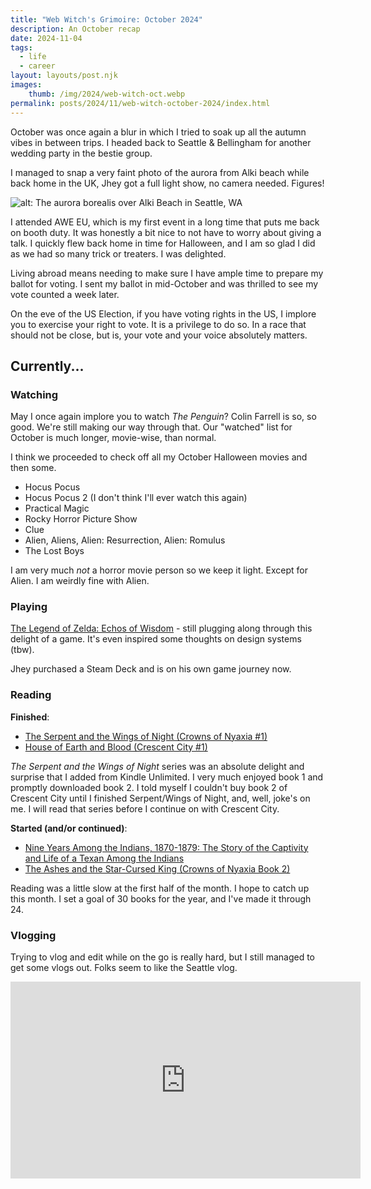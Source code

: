 ```yaml
---
title: "Web Witch's Grimoire: October 2024"
description: An October recap
date: 2024-11-04
tags:
  - life
  - career
layout: layouts/post.njk
images:
    thumb: /img/2024/web-witch-oct.webp
permalink: posts/2024/11/web-witch-october-2024/index.html
---
```


October was once again a blur in which I tried to soak up all the autumn vibes in between trips. I headed back to Seattle & Bellingham for another wedding party in the bestie group. 

I managed to snap a very faint photo of the aurora from Alki beach while back home in the UK, Jhey got a full light show, no camera needed. Figures! 

![alt: The aurora borealis over Alki Beach in Seattle, WA](/../img/2024/aurora-oct-01.webp)

I attended AWE EU, which is my first event in a long time that puts me back on booth duty. It was honestly a bit nice to not have to worry about giving a talk. I quickly flew back home in time for Halloween, and I am so glad I did as we had so many trick or treaters. I was delighted. 

Living abroad means needing to make sure I have ample time to prepare my ballot for voting. I sent my ballot in mid-October and was thrilled to see my vote counted a week later.

On the eve of the US Election, if you have voting rights in the US, I implore you to exercise your right to vote. It is a privilege to do so. In a race that should not be close, but is, your vote and your voice absolutely matters.  



## Currently... 
### Watching
May I once again implore you to watch _The Penguin_? Colin Farrell is so, so good. We're still making our way through that. Our "watched" list for October is much longer, movie-wise, than normal.

I think we proceeded to check off all my October Halloween movies and then some. 
- Hocus Pocus 
- Hocus Pocus 2 (I don't think I'll ever watch this again)
- Practical Magic 
- Rocky Horror Picture Show
- Clue 
- Alien, Aliens, Alien: Resurrection, Alien: Romulus 
- The Lost Boys 

I am very much _not_ a horror movie person so we keep it light. Except for Alien. I am weirdly fine with Alien. 

### Playing
[The Legend of Zelda: Echos of Wisdom](https://amzn.to/4eFtIo9) - still plugging along through this delight of a game. It's even inspired some thoughts on design systems (tbw).

Jhey purchased a Steam Deck and is on his own game journey now. 

### Reading 
**Finished**: 
- [The Serpent and the Wings of Night (Crowns of Nyaxia #1)](https://amzn.to/40t7hOX)
- [House of Earth and Blood (Crescent City #1)](https://amzn.to/4045642)

_The Serpent and the Wings of Night_ series was an absolute delight and surprise that I added from Kindle Unlimited. I very much enjoyed book 1 and promptly downloaded book 2. I told myself I couldn't buy book 2 of Crescent City until I finished Serpent/Wings of Night, and, well, joke's on me. I will read that series before I continue on with Crescent City.

**Started (and/or continued)**:
- [Nine Years Among the Indians, 1870-1879: The Story of the Captivity and Life of a Texan Among the Indians](https://amzn.to/4f4h9lW) 
- [The Ashes and the Star-Cursed King (Crowns of Nyaxia Book 2)](https://amzn.to/3NQYej0)

Reading was a little slow at the first half of the month. I hope to catch up this month. I set a goal of 30 books for the year, and I've made it through 24. 

### Vlogging
Trying to vlog and edit while on the go is really hard, but I still managed to get some vlogs out. Folks seem to like the Seattle vlog. 

<div class="youtube-container">
<iframe width="560" height="315" src="https://www.youtube.com/embed/lxpy8qlFj98?si=hHDYNsMPYEQAikUM" title="YouTube video player" frameborder="0" allow="accelerometer; autoplay; clipboard-write; encrypted-media; gyroscope; picture-in-picture; web-share" referrerpolicy="strict-origin-when-cross-origin" allowfullscreen></iframe>
</div>